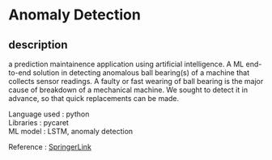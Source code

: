 # Anomaly Detection

## description

a prediction maintainence application using artificial intelligence.
A ML end-to-end solution in detecting anomalous ball bearing(s) of a machine that collects sensor readings. A faulty or fast wearing of ball bearing is the major cause of breakdown of a mechanical machine. We sought to detect it in advance, so that quick replacements can be made. 

Language used : python<br>
Libraries : pycaret<br>
ML model : LSTM, anomaly detection<br>

Reference : <a href="https://link.springer.com/chapter/10.1007/978-981-16-1089-9_14" target="_blank">SpringerLink</a>

